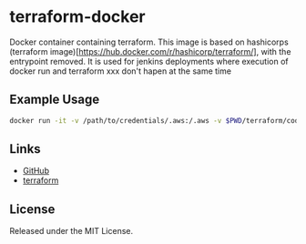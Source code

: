 terraform-docker
================
Docker container containing terraform. 
This image is based on hashicorps (terraform image)[https://hub.docker.com/r/hashicorp/terraform/], with the entrypoint removed.
It is used for jenkins deployments where execution of docker run and terraform xxx don't hapen at the same time


Example Usage
-------------

```bash
docker run -it -v /path/to/credentials/.aws:/.aws -v $PWD/terraform/code/to/execute:/ checktheflow/terraform terraform apply
```

Links
-----

- [GitHub](https://github.com/checktheflow/terraform-docker)
- [terraform](https://www.terraform.io/)


License
-------

Released under the MIT License.
